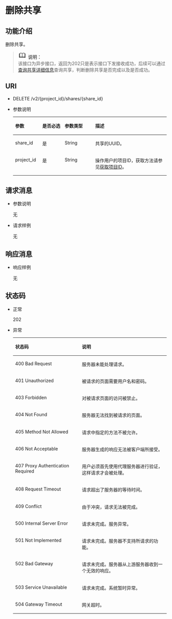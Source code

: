 # 删除共享<a name="ZH-CN_TOPIC_0171853570"></a>

## 功能介绍<a name="s756a340c47e0467f98ab7c716a729342"></a>

删除共享。

>![](public_sys-resources/icon-note.gif) **说明：**   
>该接口为异步接口，返回为202只是表示接口下发接收成功，后续可以通过[查询共享详细信息](查询共享详细信息.md)查询共享，判断删除共享是否完成以及是否成功。  

## URI<a name="s6574f11230c74ddaa20136feed374db1"></a>

-   DELETE /v2/\{project\_id\}/shares/\{share\_id\}
-   参数说明

    <a name="t1456ab35816344b8a76e36c773441dff"></a>
    <table><thead align="left"><tr id="r753a0263858a4c31a49be8a5ec591070"><th class="cellrowborder" valign="top" width="17.62%" id="mcps1.1.5.1.1"><p id="p17124101410431"><a name="p17124101410431"></a><a name="p17124101410431"></a>参数</p>
    </th>
    <th class="cellrowborder" valign="top" width="14.62%" id="mcps1.1.5.1.2"><p id="p1612415146430"><a name="p1612415146430"></a><a name="p1612415146430"></a>是否必选</p>
    </th>
    <th class="cellrowborder" valign="top" width="19.88%" id="mcps1.1.5.1.3"><p id="p312416148432"><a name="p312416148432"></a><a name="p312416148432"></a>参数类型</p>
    </th>
    <th class="cellrowborder" valign="top" width="47.88%" id="mcps1.1.5.1.4"><p id="p3124181464318"><a name="p3124181464318"></a><a name="p3124181464318"></a>描述</p>
    </th>
    </tr>
    </thead>
    <tbody><tr id="rdc75ac94fac44a67a0ec925cb48bb63f"><td class="cellrowborder" valign="top" width="17.62%" headers="mcps1.1.5.1.1 "><p id="a0742d2efba12435e91866628388ffcec"><a name="a0742d2efba12435e91866628388ffcec"></a><a name="a0742d2efba12435e91866628388ffcec"></a>share_id</p>
    </td>
    <td class="cellrowborder" valign="top" width="14.62%" headers="mcps1.1.5.1.2 "><p id="a4c0a9dd339964ad3adfcbff066294968"><a name="a4c0a9dd339964ad3adfcbff066294968"></a><a name="a4c0a9dd339964ad3adfcbff066294968"></a>是</p>
    </td>
    <td class="cellrowborder" valign="top" width="19.88%" headers="mcps1.1.5.1.3 "><p id="a8af9c62e72624886b917ce668a7437f4"><a name="a8af9c62e72624886b917ce668a7437f4"></a><a name="a8af9c62e72624886b917ce668a7437f4"></a>String</p>
    </td>
    <td class="cellrowborder" valign="top" width="47.88%" headers="mcps1.1.5.1.4 "><p id="a238f3a91d5014043836c8907e47dce2f"><a name="a238f3a91d5014043836c8907e47dce2f"></a><a name="a238f3a91d5014043836c8907e47dce2f"></a><span>共享的UUID。</span></p>
    </td>
    </tr>
    <tr id="r069cb350c1b547adb6d40dadcddddfcb"><td class="cellrowborder" valign="top" width="17.62%" headers="mcps1.1.5.1.1 "><p id="ab20f7ae58a56489ea61c3e68d662ca37"><a name="ab20f7ae58a56489ea61c3e68d662ca37"></a><a name="ab20f7ae58a56489ea61c3e68d662ca37"></a>project_id</p>
    </td>
    <td class="cellrowborder" valign="top" width="14.62%" headers="mcps1.1.5.1.2 "><p id="a6e22414afbe04ff79f3165c0249b43c2"><a name="a6e22414afbe04ff79f3165c0249b43c2"></a><a name="a6e22414afbe04ff79f3165c0249b43c2"></a>是</p>
    </td>
    <td class="cellrowborder" valign="top" width="19.88%" headers="mcps1.1.5.1.3 "><p id="ac6fa3b3eee82486c975a26a1df39dc4e"><a name="ac6fa3b3eee82486c975a26a1df39dc4e"></a><a name="ac6fa3b3eee82486c975a26a1df39dc4e"></a>String</p>
    </td>
    <td class="cellrowborder" valign="top" width="47.88%" headers="mcps1.1.5.1.4 "><p id="a4aa4e6fe53a941cd886a5f622400d338"><a name="a4aa4e6fe53a941cd886a5f622400d338"></a><a name="a4aa4e6fe53a941cd886a5f622400d338"></a>操作用户的项目ID，获取方法请参见<a href="获取项目ID.md">获取项目ID</a>。</p>
    </td>
    </tr>
    </tbody>
    </table>


## 请求消息<a name="sa79c834e019e4d1b9e7e6ddcec17f188"></a>

-   参数说明

    无

-   请求样例

    无


## 响应消息<a name="s973f9cf407084187b1462c24e6cfc559"></a>

-   响应样例

    无


## 状态码<a name="sb9645d68c18a41e199286add50b318d0"></a>

-   正常

    202

-   异常

    <a name="t605dedf2056942d7a3b5370b25f20953"></a>
    <table><thead align="left"><tr id="r1462f8482a0440799e925fe066aa655c"><th class="cellrowborder" valign="top" width="43.43%" id="mcps1.1.3.1.1"><p id="a241187a617084a2f8d29138b71c184d2"><a name="a241187a617084a2f8d29138b71c184d2"></a><a name="a241187a617084a2f8d29138b71c184d2"></a>状态码</p>
    </th>
    <th class="cellrowborder" valign="top" width="56.57%" id="mcps1.1.3.1.2"><p id="ab13d2981d9304e10bab22faf617a38b6"><a name="ab13d2981d9304e10bab22faf617a38b6"></a><a name="ab13d2981d9304e10bab22faf617a38b6"></a>说明</p>
    </th>
    </tr>
    </thead>
    <tbody><tr id="r095526b0e6e146d9ac72e98f49b82bba"><td class="cellrowborder" valign="top" width="43.43%" headers="mcps1.1.3.1.1 "><p id="ae4188d1edfb14129908e073964c9e452"><a name="ae4188d1edfb14129908e073964c9e452"></a><a name="ae4188d1edfb14129908e073964c9e452"></a>400 Bad Request</p>
    </td>
    <td class="cellrowborder" valign="top" width="56.57%" headers="mcps1.1.3.1.2 "><p id="a5c4cecd2d76741f59bf80dc7672329dc"><a name="a5c4cecd2d76741f59bf80dc7672329dc"></a><a name="a5c4cecd2d76741f59bf80dc7672329dc"></a>服务器未能处理请求。</p>
    </td>
    </tr>
    <tr id="rad4c5f78b8b04bc2aeb77ac628ae2da7"><td class="cellrowborder" valign="top" width="43.43%" headers="mcps1.1.3.1.1 "><p id="a9db0a604367a4dd9bc88285b85a53576"><a name="a9db0a604367a4dd9bc88285b85a53576"></a><a name="a9db0a604367a4dd9bc88285b85a53576"></a>401 Unauthorized</p>
    </td>
    <td class="cellrowborder" valign="top" width="56.57%" headers="mcps1.1.3.1.2 "><p id="a2969b237598f40e98b7ee768eb3115c8"><a name="a2969b237598f40e98b7ee768eb3115c8"></a><a name="a2969b237598f40e98b7ee768eb3115c8"></a>被请求的页面需要用户名和密码。</p>
    </td>
    </tr>
    <tr id="r14bebf3708884b48a86824800722d2c1"><td class="cellrowborder" valign="top" width="43.43%" headers="mcps1.1.3.1.1 "><p id="a658cd49d9e264c40b43d2b8f93c3eb1e"><a name="a658cd49d9e264c40b43d2b8f93c3eb1e"></a><a name="a658cd49d9e264c40b43d2b8f93c3eb1e"></a>403 Forbidden</p>
    </td>
    <td class="cellrowborder" valign="top" width="56.57%" headers="mcps1.1.3.1.2 "><p id="ac691cb9769e444a1bdcd2732df22fc6b"><a name="ac691cb9769e444a1bdcd2732df22fc6b"></a><a name="ac691cb9769e444a1bdcd2732df22fc6b"></a>对被请求页面的访问被禁止。</p>
    </td>
    </tr>
    <tr id="r84d245962a1e4a36b589db182ea984ae"><td class="cellrowborder" valign="top" width="43.43%" headers="mcps1.1.3.1.1 "><p id="aff824dd42ae84e47808704409603b477"><a name="aff824dd42ae84e47808704409603b477"></a><a name="aff824dd42ae84e47808704409603b477"></a>404 Not Found</p>
    </td>
    <td class="cellrowborder" valign="top" width="56.57%" headers="mcps1.1.3.1.2 "><p id="a9b2fd1537d594c90b374b1bd1ea7a418"><a name="a9b2fd1537d594c90b374b1bd1ea7a418"></a><a name="a9b2fd1537d594c90b374b1bd1ea7a418"></a>服务器无法找到被请求的页面。</p>
    </td>
    </tr>
    <tr id="rcbd52c0054bf403e8dde1048b80a384d"><td class="cellrowborder" valign="top" width="43.43%" headers="mcps1.1.3.1.1 "><p id="a7227ffed0a1943f2b8e7a1d2a9727716"><a name="a7227ffed0a1943f2b8e7a1d2a9727716"></a><a name="a7227ffed0a1943f2b8e7a1d2a9727716"></a>405 Method Not Allowed</p>
    </td>
    <td class="cellrowborder" valign="top" width="56.57%" headers="mcps1.1.3.1.2 "><p id="a3d578ec02d29435ba6b7c4ba24158cc3"><a name="a3d578ec02d29435ba6b7c4ba24158cc3"></a><a name="a3d578ec02d29435ba6b7c4ba24158cc3"></a>请求中指定的方法不被允许。</p>
    </td>
    </tr>
    <tr id="r56237b74a916408ca08c817f83fba1b8"><td class="cellrowborder" valign="top" width="43.43%" headers="mcps1.1.3.1.1 "><p id="adc58e633872c40bcb52badb5a2375a34"><a name="adc58e633872c40bcb52badb5a2375a34"></a><a name="adc58e633872c40bcb52badb5a2375a34"></a>406 Not Acceptable</p>
    </td>
    <td class="cellrowborder" valign="top" width="56.57%" headers="mcps1.1.3.1.2 "><p id="a6fa1d3a05a974384bd0e33d2daccc6f5"><a name="a6fa1d3a05a974384bd0e33d2daccc6f5"></a><a name="a6fa1d3a05a974384bd0e33d2daccc6f5"></a>服务器生成的响应无法被客户端所接受。</p>
    </td>
    </tr>
    <tr id="r11951d13b9c44ff1bdeb70cd964a01c5"><td class="cellrowborder" valign="top" width="43.43%" headers="mcps1.1.3.1.1 "><p id="aef1597c21c8445fa9b2bda805a0a9416"><a name="aef1597c21c8445fa9b2bda805a0a9416"></a><a name="aef1597c21c8445fa9b2bda805a0a9416"></a>407 Proxy Authentication Required</p>
    </td>
    <td class="cellrowborder" valign="top" width="56.57%" headers="mcps1.1.3.1.2 "><p id="afb43881a086a41b3b393c0415fc704e4"><a name="afb43881a086a41b3b393c0415fc704e4"></a><a name="afb43881a086a41b3b393c0415fc704e4"></a>用户必须首先使用代理服务器进行验证，这样请求才会被处理。</p>
    </td>
    </tr>
    <tr id="r5b7cd21b85fc41c98d9e5aae6951462f"><td class="cellrowborder" valign="top" width="43.43%" headers="mcps1.1.3.1.1 "><p id="a38c61b6bf49c41479c8b36db69401729"><a name="a38c61b6bf49c41479c8b36db69401729"></a><a name="a38c61b6bf49c41479c8b36db69401729"></a>408 Request Timeout</p>
    </td>
    <td class="cellrowborder" valign="top" width="56.57%" headers="mcps1.1.3.1.2 "><p id="a717cddfa84374c4db0941e9b19e90f02"><a name="a717cddfa84374c4db0941e9b19e90f02"></a><a name="a717cddfa84374c4db0941e9b19e90f02"></a>请求超出了服务器的等待时间。</p>
    </td>
    </tr>
    <tr id="r0bb503bad28f4388a32d2c1a0890708e"><td class="cellrowborder" valign="top" width="43.43%" headers="mcps1.1.3.1.1 "><p id="a06405cdc3091435ba6f174d081325fd4"><a name="a06405cdc3091435ba6f174d081325fd4"></a><a name="a06405cdc3091435ba6f174d081325fd4"></a>409 Conflict</p>
    </td>
    <td class="cellrowborder" valign="top" width="56.57%" headers="mcps1.1.3.1.2 "><p id="a41e7a6977184470aa76345fba1c1b020"><a name="a41e7a6977184470aa76345fba1c1b020"></a><a name="a41e7a6977184470aa76345fba1c1b020"></a>由于冲突，请求无法被完成。</p>
    </td>
    </tr>
    <tr id="r1b35e848f6d84fcea2aee7f278809c25"><td class="cellrowborder" valign="top" width="43.43%" headers="mcps1.1.3.1.1 "><p id="a78194ca36e6a4d3f9304ee7f893f3aa3"><a name="a78194ca36e6a4d3f9304ee7f893f3aa3"></a><a name="a78194ca36e6a4d3f9304ee7f893f3aa3"></a>500 Internal Server Error</p>
    </td>
    <td class="cellrowborder" valign="top" width="56.57%" headers="mcps1.1.3.1.2 "><p id="a58b5d62a0ad14b14a06f1d8f0ffec681"><a name="a58b5d62a0ad14b14a06f1d8f0ffec681"></a><a name="a58b5d62a0ad14b14a06f1d8f0ffec681"></a>请求未完成。服务异常。</p>
    </td>
    </tr>
    <tr id="r9ec15dd64c364a7fb6a4b94330b75302"><td class="cellrowborder" valign="top" width="43.43%" headers="mcps1.1.3.1.1 "><p id="abf5a904cb0324141940020cd26895489"><a name="abf5a904cb0324141940020cd26895489"></a><a name="abf5a904cb0324141940020cd26895489"></a>501 Not Implemented</p>
    </td>
    <td class="cellrowborder" valign="top" width="56.57%" headers="mcps1.1.3.1.2 "><p id="af76bba7454e445aca816e2b878d94153"><a name="af76bba7454e445aca816e2b878d94153"></a><a name="af76bba7454e445aca816e2b878d94153"></a>请求未完成。服务器不支持所请求的功能。</p>
    </td>
    </tr>
    <tr id="rab376948bbad4bee941098ff4fb6d3f8"><td class="cellrowborder" valign="top" width="43.43%" headers="mcps1.1.3.1.1 "><p id="a412d522e7dde4b4e82df31bfa6b0e38f"><a name="a412d522e7dde4b4e82df31bfa6b0e38f"></a><a name="a412d522e7dde4b4e82df31bfa6b0e38f"></a>502 Bad Gateway</p>
    </td>
    <td class="cellrowborder" valign="top" width="56.57%" headers="mcps1.1.3.1.2 "><p id="a3640db6a500d4904b5b053cc220ad7c7"><a name="a3640db6a500d4904b5b053cc220ad7c7"></a><a name="a3640db6a500d4904b5b053cc220ad7c7"></a>请求未完成。服务器从上游服务器收到一个无效的响应。</p>
    </td>
    </tr>
    <tr id="r4c6f4e7ce63740299814a5d893cf8451"><td class="cellrowborder" valign="top" width="43.43%" headers="mcps1.1.3.1.1 "><p id="a052d2ef826bd410fb1926c5a7c57df0d"><a name="a052d2ef826bd410fb1926c5a7c57df0d"></a><a name="a052d2ef826bd410fb1926c5a7c57df0d"></a>503 Service Unavailable</p>
    </td>
    <td class="cellrowborder" valign="top" width="56.57%" headers="mcps1.1.3.1.2 "><p id="a82aaa5ccd8c24e958791f059180e2ac8"><a name="a82aaa5ccd8c24e958791f059180e2ac8"></a><a name="a82aaa5ccd8c24e958791f059180e2ac8"></a>请求未完成。系统暂时异常。</p>
    </td>
    </tr>
    <tr id="r60718a2e05064b0eb57841b9b1df91a8"><td class="cellrowborder" valign="top" width="43.43%" headers="mcps1.1.3.1.1 "><p id="ab6e292c2030b47f6b97633cd9c5d45aa"><a name="ab6e292c2030b47f6b97633cd9c5d45aa"></a><a name="ab6e292c2030b47f6b97633cd9c5d45aa"></a>504 Gateway Timeout</p>
    </td>
    <td class="cellrowborder" valign="top" width="56.57%" headers="mcps1.1.3.1.2 "><p id="acfdef610ecf34be685c4579ec892f86e"><a name="acfdef610ecf34be685c4579ec892f86e"></a><a name="acfdef610ecf34be685c4579ec892f86e"></a>网关超时。</p>
    </td>
    </tr>
    </tbody>
    </table>



